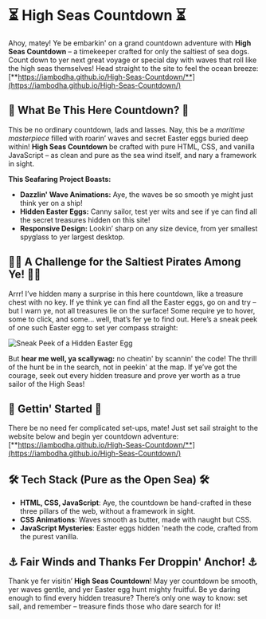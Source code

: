 # ⏳ **High Seas Countdown** ⏳

Ahoy, matey! Ye be embarkin' on a grand countdown adventure with **High Seas Countdown** – a timekeeper crafted for only the saltiest of sea dogs. Count down to yer next great voyage or special day with waves that roll like the high seas themselves! Head straight to the site to feel the ocean breeze: [**https://iambodha.github.io/High-Seas-Countdown/**](https://iambodha.github.io/High-Seas-Countdown/)

## 🌊 **What Be This Here Countdown?** 🌊

This be no ordinary countdown, lads and lasses. Nay, this be a *maritime masterpiece* filled with roarin’ waves and secret Easter eggs buried deep within! **High Seas Countdown** be crafted with pure HTML, CSS, and vanilla JavaScript – as clean and pure as the sea wind itself, and nary a framework in sight.

**This Seafaring Project Boasts:**
- **Dazzlin' Wave Animations:** Aye, the waves be so smooth ye might just think yer on a ship!
- **Hidden Easter Eggs:** Canny sailor, test yer wits and see if ye can find all the secret treasures hidden on this site!
- **Responsive Design:** Lookin’ sharp on any size device, from yer smallest spyglass to yer largest desktop.

## 🕵️‍♀️ **A Challenge for the Saltiest Pirates Among Ye!** 🕵️‍♂️

Arrr! I’ve hidden many a surprise in this here countdown, like a treasure chest with no key. If ye think ye can find all the Easter eggs, go on and try – but I warn ye, not all treasures lie on the surface! Some require ye to hover, some to click, and some… well, that’s fer ye to find out. Here’s a sneak peek of one such Easter egg to set yer compass straight:

![Sneak Peek of a Hidden Easter Egg](https://github.com/user-attachments/assets/39e3daf0-34ee-4a3d-9999-5b7901dcf21f)

But **hear me well, ya scallywag:** no cheatin' by scannin' the code! The thrill of the hunt be in the search, not in peekin' at the map. If ye’ve got the courage, seek out every hidden treasure and prove yer worth as a true sailor of the High Seas!

## 🎉 **Gettin' Started** 🎉

There be no need fer complicated set-ups, mate! Just set sail straight to the website below and begin yer countdown adventure:
[**https://iambodha.github.io/High-Seas-Countdown/**](https://iambodha.github.io/High-Seas-Countdown/)

## 🛠 **Tech Stack (Pure as the Open Sea)** 🛠

- **HTML, CSS, JavaScript**: Aye, the countdown be hand-crafted in these three pillars of the web, without a framework in sight.
- **CSS Animations**: Waves smooth as butter, made with naught but CSS.
- **JavaScript Mysteries**: Easter eggs hidden 'neath the code, crafted from the purest vanilla.

## ⚓️ **Fair Winds and Thanks Fer Droppin' Anchor!** ⚓️

Thank ye fer visitin’ **High Seas Countdown**! May yer countdown be smooth, yer waves gentle, and yer Easter egg hunt mighty fruitful. Be ye daring enough to find every hidden treasure? There’s only one way to know: set sail, and remember – treasure finds those who dare search for it!
